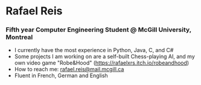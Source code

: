 # Rafael Reis
### Fifth year Computer Engineering Student @ McGill University, Montreal
- I currently have the most experience in Python, Java, C, and C#
- Some projects I am working on are a self-built Chess-playing AI, and my own video game "Robe&Hood" (https://rafaelxrs.itch.io/robeandhood)
- How to reach me: rafael.reis@mail.mcgill.ca
- Fluent in French, German and English
<!--
**rafxrs/rafxrs** is a ✨ _special_ ✨ repository because its `README.md` (this file) appears on your GitHub profile.

Here are some ideas to get you started:

- 🔭 I’m currently working on ...
- 🌱 I’m currently learning ...
- 👯 I’m looking to collaborate on ...
- 🤔 I’m looking for help with ...
- 💬 Ask me about ...
- 📫 How to reach me: ...
- 😄 Pronouns: ...
- ⚡ Fun fact: ...
-->
